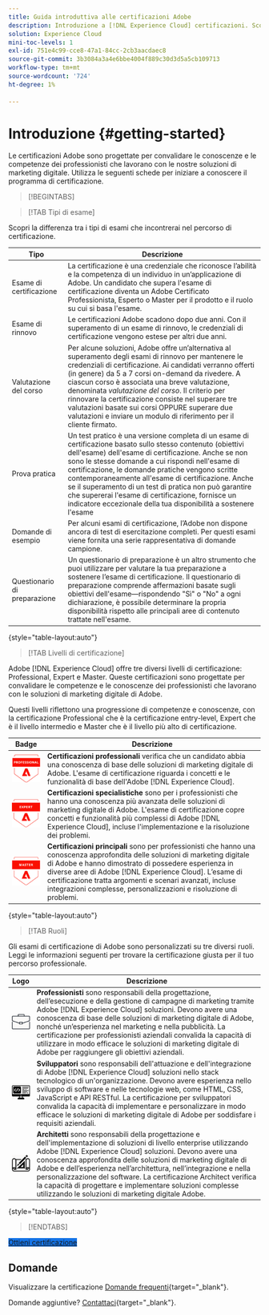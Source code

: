 ```yaml
---
title: Guida introduttiva alle certificazioni Adobe
description: Introduzione a [!DNL Experience Cloud] certificazioni. Scopri il programma e questo sito web.
solution: Experience Cloud
mini-toc-levels: 1
exl-id: 751e4c99-cce8-47a1-84cc-2cb3aacdaec8
source-git-commit: 3b3084a3a4e6bbe4004f889c30d3d5a5cb109713
workflow-type: tm+mt
source-wordcount: '724'
ht-degree: 1%

---
```


# Introduzione {#getting-started}

Le certificazioni Adobe sono progettate per convalidare le conoscenze e le competenze dei professionisti che lavorano con le nostre soluzioni di marketing digitale. Utilizza le seguenti schede per iniziare a conoscere il programma di certificazione.

>[!BEGINTABS]

>[!TAB Tipi di esame]

Scopri la differenza tra i tipi di esami che incontrerai nel percorso di certificazione.

| Tipo | Descrizione |
| ------- | ------- |
| Esame di certificazione | La certificazione è una credenziale che riconosce l’abilità e la competenza di un individuo in un’applicazione di Adobe. Un candidato che supera l&#39;esame di certificazione diventa un Adobe Certificato Professionista, Esperto o Master per il prodotto e il ruolo su cui si basa l&#39;esame. |
| Esame di rinnovo | Le certificazioni Adobe scadono dopo due anni. Con il superamento di un esame di rinnovo, le credenziali di certificazione vengono estese per altri due anni. |
| Valutazione del corso | Per alcune soluzioni, Adobe offre un’alternativa al superamento degli esami di rinnovo per mantenere le credenziali di certificazione. Ai candidati verranno offerti (in genere) da 5 a 7 corsi on-demand da rivedere. A ciascun corso è associata una breve valutazione, denominata _valutazione del corso_. Il criterio per rinnovare la certificazione consiste nel superare tre valutazioni basate sui corsi OPPURE superare due valutazioni e inviare un modulo di riferimento per il cliente firmato. |
| Prova pratica | Un test pratico è una versione completa di un esame di certificazione basato sullo stesso contenuto (obiettivi dell&#39;esame) dell&#39;esame di certificazione. Anche se non sono le stesse domande a cui rispondi nell&#39;esame di certificazione, le domande pratiche vengono scritte contemporaneamente all&#39;esame di certificazione. Anche se il superamento di un test di pratica non può garantire che supererai l&#39;esame di certificazione, fornisce un indicatore eccezionale della tua disponibilità a sostenere l&#39;esame |
| Domande di esempio | Per alcuni esami di certificazione, l’Adobe non dispone ancora di test di esercitazione completi. Per questi esami viene fornita una serie rappresentativa di domande campione. |
| Questionario di preparazione | Un questionario di preparazione è un altro strumento che puoi utilizzare per valutare la tua preparazione a sostenere l’esame di certificazione. Il questionario di preparazione comprende affermazioni basate sugli obiettivi dell&#39;esame—rispondendo &quot;Sì&quot; o &quot;No&quot; a ogni dichiarazione, è possibile determinare la propria disponibilità rispetto alle principali aree di contenuto trattate nell&#39;esame. |

{style="table-layout:auto"}

>[!TAB Livelli di certificazione]

Adobe [!DNL Experience Cloud] offre tre diversi livelli di certificazione: Professional, Expert e Master. Queste certificazioni sono progettate per convalidare le competenze e le conoscenze dei professionisti che lavorano con le soluzioni di marketing digitale di Adobe.

Questi livelli riflettono una progressione di competenze e conoscenze, con la certificazione Professional che è la certificazione entry-level, Expert che è il livello intermedio e Master che è il livello più alto di certificazione.

| Badge | Descrizione |
| ------- | ------- |
| ![Badge professionale](/help/certifications/assets/professional-badge-Xsmall.png) | **Certificazioni professionali** verifica che un candidato abbia una conoscenza di base delle soluzioni di marketing digitale di Adobe. L&#39;esame di certificazione riguarda i concetti e le funzionalità di base dell&#39;Adobe [!DNL Experience Cloud]. |
| ![Badge esperti](/help/certifications/assets/expert-badge-Xsmall.png) | **Certificazioni specialistiche** sono per i professionisti che hanno una conoscenza più avanzata delle soluzioni di marketing digitale di Adobe. L&#39;esame di certificazione copre concetti e funzionalità più complessi di Adobe [!DNL Experience Cloud], incluse l&#39;implementazione e la risoluzione dei problemi. |
| ![Badge principale](/help/certifications/assets/master-badge-Xsmall.png) | **Certificazioni principali** sono per professionisti che hanno una conoscenza approfondita delle soluzioni di marketing digitale di Adobe e hanno dimostrato di possedere esperienza in diverse aree di Adobe [!DNL Experience Cloud]. L’esame di certificazione tratta argomenti e scenari avanzati, incluse integrazioni complesse, personalizzazioni e risoluzione di problemi. |

{style="table-layout:auto"}

>[!TAB Ruoli]

Gli esami di certificazione di Adobe sono personalizzati su tre diversi ruoli. Leggi le informazioni seguenti per trovare la certificazione giusta per il tuo percorso professionale.

| Logo | Descrizione |
| ------- | ------- |
| ![Badge Professionista](/help/certifications/assets/business_practitioner_blk_small.png) | **Professionisti** sono responsabili della progettazione, dell’esecuzione e della gestione di campagne di marketing tramite Adobe [!DNL Experience Cloud] soluzioni. Devono avere una conoscenza di base delle soluzioni di marketing digitale di Adobe, nonché un’esperienza nel marketing e nella pubblicità. La certificazione per professionisti aziendali convalida la capacità di utilizzare in modo efficace le soluzioni di marketing digitale di Adobe per raggiungere gli obiettivi aziendali. |
| ![Badge sviluppatore](/help/certifications/assets/developer_blk_small.png) | **Sviluppatori** sono responsabili dell&#39;attuazione e dell&#39;integrazione di Adobe [!DNL Experience Cloud] soluzioni nello stack tecnologico di un&#39;organizzazione. Devono avere esperienza nello sviluppo di software e nelle tecnologie web, come HTML, CSS, JavaScript e API RESTful. La certificazione per sviluppatori convalida la capacità di implementare e personalizzare in modo efficace le soluzioni di marketing digitale di Adobe per soddisfare i requisiti aziendali. |
| ![Badge architetto](/help/certifications/assets/architect_blk_small.png) | **Architetti** sono responsabili della progettazione e dell&#39;implementazione di soluzioni di livello enterprise utilizzando Adobe [!DNL Experience Cloud] soluzioni. Devono avere una conoscenza approfondita delle soluzioni di marketing digitale di Adobe e dell’esperienza nell’architettura, nell’integrazione e nella personalizzazione del software. La certificazione Architect verifica la capacità di progettare e implementare soluzioni complesse utilizzando le soluzioni di marketing digitale Adobe. |

{style="table-layout:auto"}

<!--

>[!TAB Certification journey]

The Certification Journey Guide is a comprehensive tool designed to provide you with all the information you need to prepare for a certification exam. The guide is divided into three main sections: Get Ready, Get Prepped, and Get Certified.

| Sections | Description |
| ------- | ------- |
|**Get Ready** | Intended to give an overview of the exam, including information about the intended audience, exam details, readiness self-assessment, exam objectives, and scope. This section helps you understand the exam and what you can expect when taking it. The readiness self-assessment is particularly helpful, as it allows you to determine your current level of knowledge and identify areas where you may need to focus your study efforts. |
| **Get Prepped** | Is where you can find training and resources to help you prepare for the exam. This section includes information about and links to study materials and training courses. |
| **Get Certified** | Offers valuable information on how to register for the certification exam, including details about the registration process and available payment methods. In addition, this section also provides a clear overview of the exam process. Look to this section for helpful resources, such as a link to the Adobe Certification Prep Portal for exams that offer practice tests, as well as links to register for certification exams. |

{style="table-layout:auto"}

-->

>[!ENDTABS]

<a href="https://experienceleague.adobe.com/docs/certification/certification/how-to-get-certified.html" target="_blank" class="spectrum-Button spectrum-Button--fill spectrum-Button--accent spectrum-Button--sizeM is-margin-bottom-big-big at-element-click-tracking" style="background-color:#1473E6">

<span class="spectrum-Button-label has-no-wrap">
   Ottieni certificazione
</span>
</a>

## Domande

Visualizzare la certificazione [Domande frequenti](https://experienceleague.adobe.com/docs/certification/certification/faq.html){target="_blank"}.

Domande aggiuntive? [Contattaci](mailto:certif@adobe.com){target="_blank"}.
